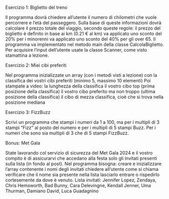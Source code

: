Esercizio 1: Biglietto del treno

Il programma dovrà chiedere all’utente il numero di chilometri che vuole percorrere e l’età del passeggero. Sulla base di queste informazioni dovrà calcolare il prezzo totale del viaggio, secondo queste regole: il prezzo del biglietto è definito in base ai km (0.21 € al km) va applicato uno sconto del 20% per i minorenni va applicato uno sconto del 40% per gli over 65.
Il programma va implementato nel metodo main della classe CalcolaBiglietto. Per acquisire l’input dell’utente usate la classe Scanner, come visto stamattina a lezione.


Esercizio 2: Miei cibi preferiti

Nel programma inizializzate un array (con i metodi visti a lezione) con la classifica dei vostri cibi preferiti (minimo 5, massimo 10 elementi)
Poi stampate a video:
la lunghezza della classifica
il vostro cibo top (prima posizione della classifica)
il vostro cibo preferito ma non troppo (ultima posizione della classifica)
il cibo di mezza classifica, cioè che si trova nella posizione mediana


Esercizio 3: FizzBuzz

Scrivi un programma che stampi i numeri da 1 a 100, ma per i multipli di 3 stampi “Fizz” al posto del numero e per i multipli di 5 stampi Buzz. Per i numeri che sono sia multipli di 3 che di 5 stampi FizzBuzz.


Bonus: Met Gala 

State lavorando col servizio di sicurezza del Met Gala 2024 e il vostro compito è di assicurarvi che accedano alla festa solo gli invitati presenti sulla lista (in fondo al post).
Nel programma bisogna:
creare e inizializzare l’array contenente i nomi degli invitati
chiedere all’utente come si chiama
verificare che il nome sia presente nella lista
lasciarlo entrare o rispedirlo cortesemente da dove è venuto.
Lista invitati: Jennifer Lopez, Zendaya, Chris Hemsworth, Bad Bunny, Cara Delevingne, Kendall Jenner, Uma Thurman, Damiano David, Luca Guadagnino
